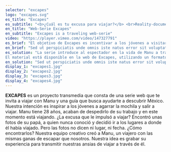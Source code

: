 ```yaml
---
selector: "excapes"
logo: "excapes.svg"
es_title: "Excapes"
es_subtitle: "<b>¿Cuál es tu excusa para viajar?</b> <br>Reality-documental"
en_title: "Web-Serie Excapes"
en_subtitle: "Excapes is a traveling web-serie"
video: "https://player.vimeo.com/video/147327791"
es_brief: "El objetivo de Excapes es incentivar a los jóvenes a visitar aquellos lugares de México que aún no conocen y al mismo tiempo impulsar el desarrollo turístico y económico de los estados en los que se realiza el programa. Nuestro reto es captar el interés de los millennials que inconformes con los contenidos de la televisión abierta, prefieren consumir los productos audiovisuales por internet."
en_brief: "Sed ut perspiciatis unde omnis iste natus error sit voluptatem accusantium doloremque laudantium, totam rem aperiam, eaque ipsa quae ab illo inventore veritatis"
es_solution: "La serie introduce al espectador en la vida de Manu a través de la grabación de sus viajes.
El material está disponible en la web de Excapes, utilizando un formato de video corto, tanto para los capítulos, como para las cápsulas informativas. Cada destino consta de 4 capítulos de 10 minutos. Como extra se publican en la web cápsulas de 1 minuto de duración con material relacionado con la serie. "
en_solution: "Sed ut perspiciatis unde omnis iste natus error sit voluptatem accusantium doloremque laudantium, totam rem aperiam, eaque ipsa quae ab illo inventore veritatis"
display_1: "excapes1.jpg"
display_2: "excapes2.jpg"
display_3: "excapes3.jpg"
display_4: "excapes4.jpg"
---
```

**EXCAPES** es un proyecto transmedia que consta de una serie web que te invita a viajar con Manu y una guía que busca ayudarte a descubrir México. Nuestra intención es inspirar a los jóvenes a agarrar la mochila y salir a viajar. Manu tiene 28 años, acaban de despedirlo de su trabajo y en este momento está viajando. ¿La excusa que le impulsó a viajar? Encontró unas fotos de su papá, a quien nunca conoció y decidió ir a los lugares a donde él había viajado. Pero las fotos no dicen ni lugar, ni fecha. ¿Cómo encontrarlos? Nuestra equipo creativo  creó a Manu, un viajero con las mismas ganas de escapar que nosotros. Nuestra idea es grabar su experiencia para transmitir nuestras ansias de viajar a través de él.
